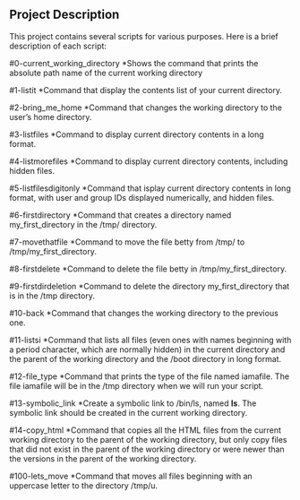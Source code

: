 ## Project Description 
 
This project contains several scripts for various purposes. Here is a brief description of each script:

#0-current_working_directory
*Shows the command that prints the absolute path name of the current working directory

#1-listit
*Command that display the contents list of your current directory.

#2-bring_me_home
*Command that changes the working directory to the user’s home directory.

#3-listfiles
*Command to display current directory contents in a long format.

#4-listmorefiles
*Command to display current directory contents, including hidden files.

#5-listfilesdigitonly
*Command that isplay current directory contents in long format, with user and group IDs displayed numerically, and hidden files.

#6-firstdirectory
*Command that creates a directory named my_first_directory in the /tmp/ directory.

#7-movethatfile
*Command to move the file betty from /tmp/ to /tmp/my_first_directory.

#8-firstdelete
*Command to delete the file betty in /tmp/my_first_directory.

#9-firstdirdeletion
*Command to delete the directory my_first_directory that is in the /tmp directory.

#10-back
*Command that changes the working directory to the previous one.

#11-listsi
*Command that lists all files (even ones with names beginning with a period character, which are normally hidden) in the current directory and the parent of the working directory and the /boot directory in long format.

#12-file_type
*Command that prints the type of the file named iamafile. The file iamafile will be in the /tmp directory when we will run your script.

#13-symbolic_link
*Create a symbolic link to /bin/ls, named __ls__. The symbolic link should be created in the current working directory.

#14-copy_html
*Command that copies all the HTML files from the current working directory to the parent of the working directory, but only copy files that did not exist in the parent of the working directory or were newer than the versions in the parent of the working directory.

#100-lets_move
*Command that moves all files beginning with an uppercase letter to the directory /tmp/u.
